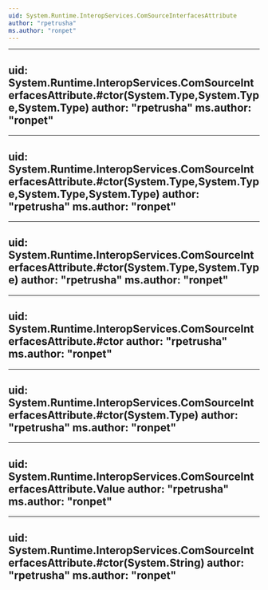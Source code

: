 ```yaml
---
uid: System.Runtime.InteropServices.ComSourceInterfacesAttribute
author: "rpetrusha"
ms.author: "ronpet"
---
```


---
uid: System.Runtime.InteropServices.ComSourceInterfacesAttribute.#ctor(System.Type,System.Type,System.Type)
author: "rpetrusha"
ms.author: "ronpet"
---

---
uid: System.Runtime.InteropServices.ComSourceInterfacesAttribute.#ctor(System.Type,System.Type,System.Type,System.Type)
author: "rpetrusha"
ms.author: "ronpet"
---

---
uid: System.Runtime.InteropServices.ComSourceInterfacesAttribute.#ctor(System.Type,System.Type)
author: "rpetrusha"
ms.author: "ronpet"
---

---
uid: System.Runtime.InteropServices.ComSourceInterfacesAttribute.#ctor
author: "rpetrusha"
ms.author: "ronpet"
---

---
uid: System.Runtime.InteropServices.ComSourceInterfacesAttribute.#ctor(System.Type)
author: "rpetrusha"
ms.author: "ronpet"
---

---
uid: System.Runtime.InteropServices.ComSourceInterfacesAttribute.Value
author: "rpetrusha"
ms.author: "ronpet"
---

---
uid: System.Runtime.InteropServices.ComSourceInterfacesAttribute.#ctor(System.String)
author: "rpetrusha"
ms.author: "ronpet"
---
